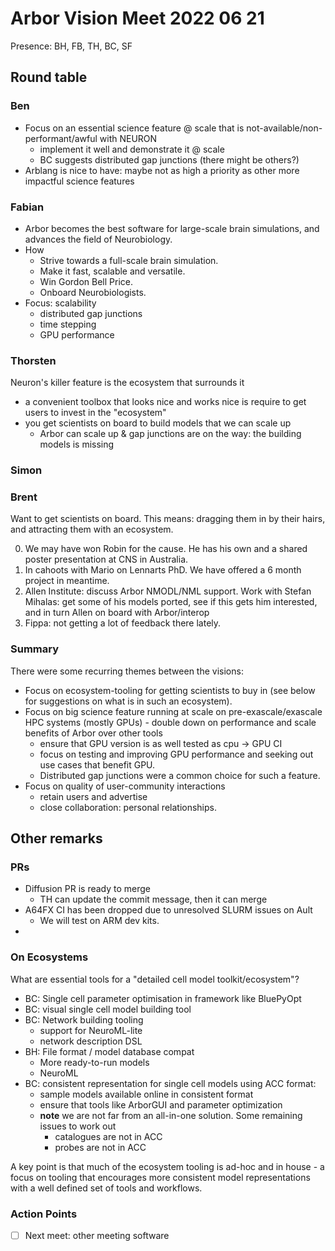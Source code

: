 # Arbor Vision Meet 2022 06 21

Presence: BH, FB, TH, BC, SF

## Round table

### Ben

- Focus on an essential science feature @ scale that is not-available/non-performant/awful with NEURON
    - implement it well and demonstrate it @ scale
    - BC suggests distributed gap junctions (there might be others?)
- Arblang is nice to have: maybe not as high a priority as other more impactful science features

### Fabian

 - Arbor becomes the best software for large-scale brain simulations, and advances the field of Neurobiology.
 - How
    - Strive towards a full-scale brain simulation.
    - Make it fast, scalable and versatile.
    - Win Gordon Bell Price.
    - Onboard Neurobiologists.
- Focus: scalability
    - distributed gap junctions
    - time stepping
    - GPU performance

### Thorsten

Neuron's killer feature is the ecosystem that surrounds it
- a convenient toolbox that looks nice and works nice is require to get users to invest in the "ecosystem"
- you get scientists on board to build models that we can scale up
    - Arbor can scale up & gap junctions are on the way: the building models is missing

### Simon


### Brent

Want to get scientists on board. This means: dragging them in by their hairs, and attracting them with an ecosystem.

0. We may have won Robin for the cause. He has his own and a shared poster presentation at CNS in Australia.
1. In cahoots with Mario on Lennarts PhD. We have offered a 6 month project in meantime.
2. Allen Institute: discuss Arbor NMODL/NML support. Work with Stefan Mihalas: get some of his models ported, see if this gets him interested, and in turn Allen on board with Arbor/interop
3. Fippa: not getting a lot of feedback there lately.

### Summary

There were some recurring themes between the visions:

- Focus on ecosystem-tooling for getting scientists to buy in (see below for suggestions on what is in such an ecosystem).
- Focus on big science feature running at scale on pre-exascale/exascale HPC systems (mostly GPUs) - double down on performance and scale benefits of Arbor over other tools
    - ensure that GPU version is as well tested as cpu -> GPU CI
    - focus on testing and improving GPU performance and seeking out use cases that benefit GPU.
    - Distributed gap junctions were a common choice for such a feature.
- Focus on quality of user-community interactions
    - retain users and advertise
    - close collaboration: personal relationships.

## Other remarks

### PRs

- Diffusion PR is ready to merge
    - TH can update the commit message, then it can merge
- A64FX CI has been dropped due to unresolved SLURM issues on Ault
    - We will test on ARM dev kits.
- 


### On Ecosystems

What are essential tools for a "detailed cell model toolkit/ecosystem"?
- BC: Single cell parameter optimisation in framework like BluePyOpt
- BC: visual single cell model building tool
- BC: Network building tooling
    - support for NeuroML-lite
    - network description DSL
- BH: File format / model database compat
    - More ready-to-run models
    - NeuroML
- BC: consistent representation for single cell models using ACC format:
    - sample models available online in consistent format
    - ensure that tools like ArborGUI and parameter optimization
    - **note** we are not far from an all-in-one solution. Some remaining issues to work out
        - catalogues are not in ACC
        - probes are not in ACC

A key point is that much of the ecosystem tooling is ad-hoc and in house
    - a focus on tooling that encourages more consistent model representations with a well defined set of tools and workflows.

### Action Points

- [ ] Next meet: other meeting software 
